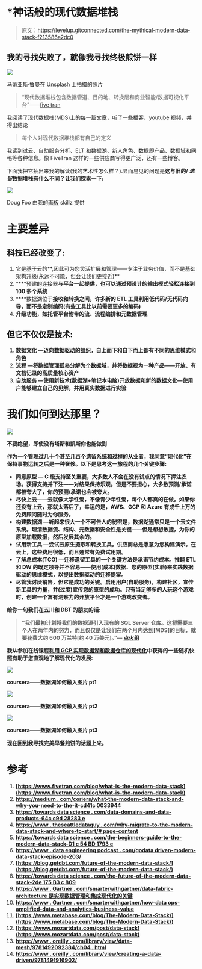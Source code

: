 # *神话般的现代数据堆栈

> 原文：<https://levelup.gitconnected.com/the-mythical-modern-data-stack-f213586a2dc0>

## 我的寻找失败了，就像我寻找终极煎饼一样

![](img/f13e955539326543cad252b5d3c7ee88.png)

马蒂亚斯·鲁曼在 [Unsplash](https://unsplash.com?utm_source=medium&utm_medium=referral) 上拍摄的照片

> “现代数据堆栈包含数据管道、目的地、转换层和商业智能/数据可视化平台”——[five tran](https://www.fivetran.com/blog/what-is-the-modern-data-stack)

我阅读了现代数据栈(MDS)上的每一篇文章，听了一些播客、youtube 视频，并得出结论

> 每个人对现代数据堆栈都有自己的定义

我读到过云、自助服务分析、ELT 和数据湖、新人角色、数据即产品、数据域和网格等各种信息。像 FiveTran 这样的一些供应商写得更广泛，还有一些博客。

下面我把它抽出来我的解读(我的艺术性怎么样？).显而易见的问题是**这与旧的/ *遗留*数据堆栈有什么不同？让我们探索一下:**

![](img/3d8af7e07bca39d2d56d8a879733539f.png)

Doug Foo 由我的[画板](https://sketchboard.me/) skillz 提供

# 主要差异

## 科技已经改变了:

1.  它是基于云的**,因此可为您灵活扩展和管理——专注于业务价值，而不是基础架构升级(永远不可能，但会让我们更接近)**
2.  ****预建的连接器**与平台一起提供，也可以通过预设计的输出模式轻松连接到100 多个系统**
3.  ****数据湖位于**接收和转换之间，许多新的 ETL 工具利用低代码/无代码向导，而不是定制编码(有些工具比以前需要更多的编码)**
4.  ****升级功能**，如托管平台附带的流、流程编排和元数据管理**

## **但它不仅仅是技术:**

1.  ****数据文化** —迈向[数据驱动的组织](https://www.oreilly.com/library/view/creating-a-data-driven/9781491916902/)，自上而下和自下而上都有不同的思维模式和角色**
2.  ****流程** —将数据管理孤岛分解为[个数据域](https://www.oreilly.com/library/view/data-mesh/9781492092384/ch04.html)，并将数据视为一种产品——开放、有文档记录的高质量核心资产**
3.  ****自助服务** —使用新技术(数据湖+笔记本电脑)开放数据和新的数据文化—使用户能够建立自己的见解，并用真实数据进行实验**

# **我们如何到达那里？**

**![](img/bd6bed5a3a063d384ac49fc377bf7fc2.png)**

**不要绝望，即使没有塔斯和凯斯你也能做到**

**作为一个管理过几十个甚至几百个遗留系统和过程的从业者，我同意“现代化”在保持事物运转之后是一种奢侈。以下是思考这一旅程的几个关键步骤:**

*   ****同意原型** — C 级支持至关重要，大多数人不会在没有试点的情况下押注农场。获得支持并下注——对结果保持乐观。但是不要担心，大多数预测/承诺都被夸大了，你的预测/承诺也会被夸大。**
*   ****尽快上云**——云就像大学性爱，不像青少年性爱，每个人都真的在做。如果你还没有上云，那就太落后了，幸运的是，AWS、GCP 和 Azure 有成千上万的免费顾问随时为你服务。**
*   **构建数据湖 —听起来很大一个不可告人的秘密是，数据湖通常只是一个云文件系统。理清数据流、结构、元数据和安全性是关键——但是想想敏捷，为你的原型加载数据，然后发展其余的。**
*   ****试用新工具** —尝试云原生摄取和转换工具。供应商总是愿意为您构建演示。在云上，这些费用很低，而且通常有免费试用期。**
*   ****了解总成本(TCO)** —迁移遗留工具的一个关键方法是承诺节约成本。推翻 ETL 和 DW 的既定领导并不容易——使用(成本)数据、您的原型(实验)来实践数据驱动的思维模式，以提出数据驱动的迁移提案。**
*   **尽管我讨厌销售，但它是成功的关键。启用用户(自助服务)，构建社区，宣传新工具的力量，并(过度)宣传您的原型的成功。只有当足够多的人玩这个游戏时，创建一个富有洞察力的开放平台才是一个游戏改变者。**

**给你一句我们在五川和 DBT 的朋友的话:**

> **“我们最初计划将我们的数据源引入现有的 SQL Server 仓库。这将需要三个人在两年内的努力，而且仅仅是让我们在两个月内达到[MDS]的目标，就要花费大约 600 万兰特[约 40 万美元]。”— [点火组](https://www.fivetran.com/blog/a-modern-data-stack-improves-analytics-in-seven-key-ways)**

**我从参加在线课程[利用 GCP 实现数据湖和数据仓库的现代化](https://www.coursera.org/learn/data-lakes-data-warehouses-gcp/home/welcome)中获得的一些随机快照有助于您直观地了解现代化的发展:**

**![](img/17c68007ca4424c258723c979530c1e2.png)**

**coursera——数据湖如何融入图片 pt1**

**![](img/75e2dcd3cb42e856e3bc7011e3e28040.png)**

**coursera——数据湖如何融入图片 pt2**

**![](img/e4204b9a1a768c2e3a5073bdd94a2ccb.png)**

**coursera——数据湖如何融入图片 pt3**

**现在回到我寻找完美早餐煎饼的话题上来。**

# **参考**

1.  **[https://www.fivetran.com/blog/what-is-the-modern-data-stack](https://www.fivetran.com/blog/what-is-the-modern-data-stack)**
2.  **[https://medium . com/coriers/what-the-modern-data-stack-and-why-you-need-to-the-it-cd41c 0033944](https://medium.com/coriers/what-is-the-modern-data-stack-and-why-you-need-to-migrate-to-the-it-cd41c0033944)**
3.  **[https://towards data science . com/data-domains-and-data-products-64c c9d 28283 e](https://towardsdatascience.com/data-domains-and-data-products-64cc9d28283e)**
4.  **[https://www . theseattledataguy . com/why-migrate-to-the-modern-data-stack-and-where-to-start/# page-content](https://www.theseattledataguy.com/why-migrate-to-the-modern-data-stack-and-where-to-start/#page-content)**
5.  **[https://towards data science . com/the-beginners-guide-to-the-modern-data-stack-D1 c 54 BD 1793 e](https://towardsdatascience.com/the-beginners-guide-to-the-modern-data-stack-d1c54bd1793e)**
6.  **[https://www . data engineering podcast . com/godata driven-modern-data-stack-episode-203/](https://www.dataengineeringpodcast.com/godatadriven-modern-data-stack-episode-203/)**
7.  **[https://blog.getdbt.com/future-of-the-modern-data-stack/](https://blog.getdbt.com/future-of-the-modern-data-stack/)**
8.  **[https://towards data science . com/the-future-of-the-modern-data-stack-2de 175 B3 c 809](https://towardsdatascience.com/the-future-of-the-modern-data-stack-2de175b3c809)**
9.  **[https://www . Gartner . com/smarterwithgartner/data-fabric-architecture 是实现数据管理和集成现代化的关键](https://www.gartner.com/smarterwithgartner/data-fabric-architecture-is-key-to-modernizing-data-management-and-integration)**
10.  **[https://www . Gartner . com/smarterwithgartner/how-data ops-amplified-data-and-analytics-business-value](https://www.gartner.com/smarterwithgartner/how-dataops-amplifies-data-and-analytics-business-value)**
11.  **[https://www.metabase.com/blog/The-Modern-Data-Stack/](https://www.metabase.com/blog/The-Modern-Data-Stack/)**
12.  **[https://www.mozartdata.com/post/data-stack](https://www.mozartdata.com/post/data-stack)**
13.  **[https://www . oreilly . com/library/view/data-mesh/9781492092384/ch04 . html](https://www.oreilly.com/library/view/data-mesh/9781492092384/ch04.html)**
14.  **[https://www . oreilly . com/library/view/creating-a-data-driven/9781491916902/](https://www.oreilly.com/library/view/creating-a-data-driven/9781491916902/)**